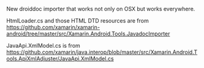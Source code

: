 New droiddoc importer that works not only on OSX but works everywhere.

HtmlLoader.cs and those HTML DTD resources are from 
https://github.com/xamarin/xamarin-android/tree/master/src/Xamarin.Android.Tools.JavadocImporter

JavaApi.XmlModel.cs is from
https://github.com/xamarin/java.interop/blob/master/src/Xamarin.Android.Tools.ApiXmlAdjuster/JavaApi.XmlModel.cs

